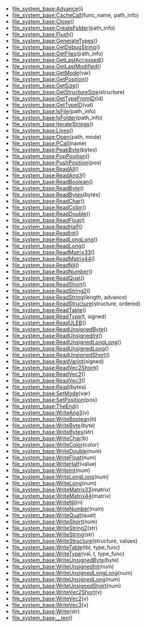 - [file_system_base:Advance](nil)(i)
- [file_system_base:CacheCall](nil)(func_name, path_info)
- [file_system_base:Close](nil)()
- [file_system_base:CreateFolder](nil)(path_info)
- [file_system_base:Flush](nil)()
- [file_system_base:GenerateTypes](nil)()
- [file_system_base:GetDebugString](nil)()
- [file_system_base:GetFiles](nil)(path_info)
- [file_system_base:GetLastAccessed](nil)()
- [file_system_base:GetLastModified](nil)()
- [file_system_base:GetMode](nil)(var)
- [file_system_base:GetPosition](nil)()
- [file_system_base:GetSize](nil)()
- [file_system_base:GetStructureSize](nil)(structure)
- [file_system_base:GetTypeFromID](nil)(id)
- [file_system_base:GetTypeID](nil)(val)
- [file_system_base:IsFile](nil)(path_info)
- [file_system_base:IsFolder](nil)(path_info)
- [file_system_base:IterateStrings](nil)()
- [file_system_base:Lines](nil)()
- [file_system_base:Open](nil)(path, mode)
- [file_system_base:PCall](nil)(name)
- [file_system_base:PeakByte](nil)(bytes)
- [file_system_base:PopPosition](nil)()
- [file_system_base:PushPosition](nil)(pos)
- [file_system_base:ReadAll](nil)()
- [file_system_base:ReadAng3](nil)()
- [file_system_base:ReadBoolean](nil)()
- [file_system_base:ReadByte](nil)()
- [file_system_base:ReadBytes](nil)(bytes)
- [file_system_base:ReadChar](nil)()
- [file_system_base:ReadColor](nil)()
- [file_system_base:ReadDouble](nil)()
- [file_system_base:ReadFloat](nil)()
- [file_system_base:ReadHalf](nil)()
- [file_system_base:ReadInt](nil)()
- [file_system_base:ReadLongLong](nil)()
- [file_system_base:ReadLong](nil)()
- [file_system_base:ReadMatrix33](nil)()
- [file_system_base:ReadMatrix44](nil)()
- [file_system_base:ReadNil](nil)()
- [file_system_base:ReadNumber](nil)()
- [file_system_base:ReadQuat](nil)()
- [file_system_base:ReadShort](nil)()
- [file_system_base:ReadString2](nil)()
- [file_system_base:ReadString](nil)(length, advance)
- [file_system_base:ReadStructure](nil)(structure, ordered)
- [file_system_base:ReadTable](nil)()
- [file_system_base:ReadType](nil)(t, signed)
- [file_system_base:ReadULEB](nil)()
- [file_system_base:ReadUnsignedByte](nil)()
- [file_system_base:ReadUnsignedInt](nil)()
- [file_system_base:ReadUnsignedLongLong](nil)()
- [file_system_base:ReadUnsignedLong](nil)()
- [file_system_base:ReadUnsignedShort](nil)()
- [file_system_base:ReadVarInt](nil)(signed)
- [file_system_base:ReadVec2Short](nil)()
- [file_system_base:ReadVec2](nil)()
- [file_system_base:ReadVec3](nil)()
- [file_system_base:Read](nil)(bytes)
- [file_system_base:SetMode](nil)(var)
- [file_system_base:SetPosition](nil)(pos)
- [file_system_base:TheEnd](nil)()
- [file_system_base:WriteAng3](nil)(v)
- [file_system_base:WriteBoolean](nil)(b)
- [file_system_base:WriteByte](nil)(byte)
- [file_system_base:WriteBytes](nil)(str)
- [file_system_base:WriteChar](nil)(b)
- [file_system_base:WriteColor](nil)(color)
- [file_system_base:WriteDouble](nil)(num)
- [file_system_base:WriteFloat](nil)(num)
- [file_system_base:WriteHalf](nil)(value)
- [file_system_base:WriteInt](nil)(num)
- [file_system_base:WriteLongLong](nil)(num)
- [file_system_base:WriteLong](nil)(num)
- [file_system_base:WriteMatrix33](nil)(matrix)
- [file_system_base:WriteMatrix44](nil)(matrix)
- [file_system_base:WriteNil](nil)(n)
- [file_system_base:WriteNumber](nil)(num)
- [file_system_base:WriteQuat](nil)(quat)
- [file_system_base:WriteShort](nil)(num)
- [file_system_base:WriteString2](nil)(str)
- [file_system_base:WriteString](nil)(str)
- [file_system_base:WriteStructure](nil)(structure, values)
- [file_system_base:WriteTable](nil)(tbl, type_func)
- [file_system_base:WriteType](nil)(val, t, type_func)
- [file_system_base:WriteUnsignedByte](nil)(byte)
- [file_system_base:WriteUnsignedInt](nil)(num)
- [file_system_base:WriteUnsignedLongLong](nil)(num)
- [file_system_base:WriteUnsignedLong](nil)(num)
- [file_system_base:WriteUnsignedShort](nil)(num)
- [file_system_base:WriteVec2Short](nil)(v)
- [file_system_base:WriteVec2](nil)(v)
- [file_system_base:WriteVec3](nil)(v)
- [file_system_base:Write](nil)(str)
- [file_system_base:__len](nil)()
